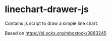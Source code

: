 # linechart-drawer-js

Contains js script to draw a simple line chart.

Based on https://bl.ocks.org/mbostock/3883245
